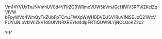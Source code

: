 Vm14YVUxTnJNVmhUV0d4VFlrZG9WRmxVUW5kVmJGcHlWV3RPVlZKclZqVlVW
bFpyWVd4WmQyTkZUbFpTCmJFWXpWWHBDVDJSV1RuVlNiSEJoQ21WcVFUVlJN
bVIzWlZkV1dGUlVNRXREYld4dlpFRTlQUW9LYjNOcQoKZ2x2

yqz